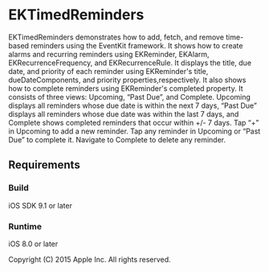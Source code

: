 # EKTimedReminders
EKTimedReminders demonstrates how to add, fetch, and remove time-based reminders using the EventKit framework.
It shows how to create alarms and recurring reminders using EKReminder, EKAlarm, EKRecurrenceFrequency, and EKRecurrenceRule.
It displays the title, due date, and priority of each reminder using EKReminder's title, dueDateComponents, and priority properties,respectively.
It also shows how to complete reminders using EKReminder's completed property.
It consists of three views: Upcoming, “Past Due”, and Complete. Upcoming displays all reminders whose due date is within the next 7 days,
“Past Due” displays all reminders whose due date was within the last 7 days, and Complete shows completed reminders that occur within +/- 7 days.
Tap “+” in Upcoming to add a new reminder. Tap any reminder in Upcoming or “Past Due” to complete it. Navigate to Complete to delete any reminder.


## Requirements

### Build

iOS SDK 9.1 or later

### Runtime

iOS 8.0 or later

Copyright (C) 2015 Apple Inc. All rights reserved.
